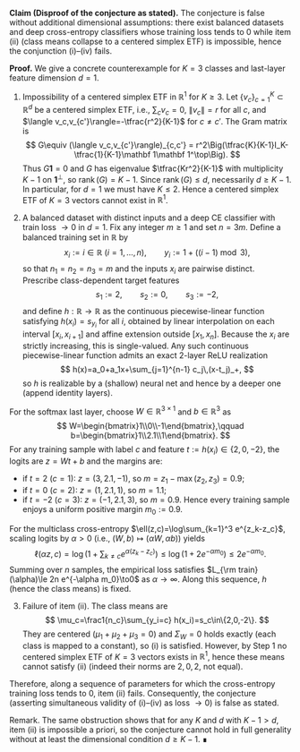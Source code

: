**Claim (Disproof of the conjecture as stated).** The conjecture is false without additional dimensional assumptions: there exist balanced datasets and deep cross-entropy classifiers whose training loss tends to $0$ while item (ii) (class means collapse to a centered simplex ETF) is impossible, hence the conjunction (i)–(iv) fails.

**Proof.** We give a concrete counterexample for $K=3$ classes and last-layer feature dimension $d=1$.

1) Impossibility of a centered simplex ETF in $\mathbb R^1$ for $K\ge3$.
Let $\{v_c\}_{c=1}^K\subset\mathbb R^d$ be a centered simplex ETF, i.e., $\sum_c v_c=0$, $\lVert v_c\rVert=r$ for all $c$, and $\langle v_c,v_{c'}\rangle=-\tfrac{r^2}{K-1}$ for $c\ne c'$. The Gram matrix is
$$
G\equiv (\langle v_c,v_{c'}\rangle)_{c,c'} 
= r^2\Big(\tfrac{K}{K-1}I_K-\tfrac{1}{K-1}\mathbf 1\mathbf 1^\top\Big).
$$
Thus $G\mathbf 1=0$ and $G$ has eigenvalue $\tfrac{Kr^2}{K-1}$ with multiplicity $K-1$ on $\mathbf 1^\perp$, so $\operatorname{rank}(G)=K-1$. Since $\operatorname{rank}(G)\le d$, necessarily $d\ge K-1$. In particular, for $d=1$ we must have $K\le2$. Hence a centered simplex ETF of $K=3$ vectors cannot exist in $\mathbb R^1$.

2) A balanced dataset with distinct inputs and a deep CE classifier with train loss $\to0$ in $d=1$.
Fix any integer $m\ge1$ and set $n=3m$. Define a balanced training set in $\mathbb R$ by
$$
 x_i:=i\in\mathbb R\ (i=1,\dots,n),\qquad y_i:=1+((i-1)\bmod 3),
$$
so that $n_1=n_2=n_3=m$ and the inputs $x_i$ are pairwise distinct. Prescribe class-dependent target features
$$
 s_1:=2,\qquad s_2:=0,\qquad s_3:=-2,
$$
and define $h:\mathbb R\to\mathbb R$ as the continuous piecewise-linear function satisfying $h(x_i)=s_{y_i}$ for all $i$, obtained by linear interpolation on each interval $[x_i,x_{i+1}]$ and affine extension outside $[x_1,x_n]$. Because the $x_i$ are strictly increasing, this is single-valued. Any such continuous piecewise-linear function admits an exact 2-layer ReLU realization
$$
 h(x)=a_0+a_1x+\sum_{j=1}^{n-1} c_j\,(x-t_j)_+,
$$
so $h$ is realizable by a (shallow) neural net and hence by a deeper one (append identity layers).

For the softmax last layer, choose $W\in\mathbb R^{3\times 1}$ and $b\in\mathbb R^3$ as
$$
W=\begin{bmatrix}1\\0\\-1\end{bmatrix},\qquad b=\begin{bmatrix}1\\2.1\\1\end{bmatrix}.
$$
For any training sample with label $c$ and feature $t:=h(x_i)\in\{2,0,-2\}$, the logits are $z=Wt+b$ and the margins are:
- if $t=2$ ($c=1$): $z=(3,2.1,-1)$, so $m=z_1-\max(z_2,z_3)=0.9$;
- if $t=0$ ($c=2$): $z=(1,2.1,1)$, so $m=1.1$;
- if $t=-2$ ($c=3$): $z=(-1,2.1,3)$, so $m=0.9$.
Hence every training sample enjoys a uniform positive margin $m_0:=0.9$.

For the multiclass cross-entropy $\ell(z,c)=\log\sum_{k=1}^3 e^{z_k-z_c}$, scaling logits by $\alpha>0$ (i.e., $(W,b)\mapsto(\alpha W,\alpha b)$) yields
$$
\ell(\alpha z,c)=\log\Big(1+\sum_{k\ne c}e^{\alpha(z_k-z_c)}\Big)\le \log\big(1+2e^{-\alpha m_0}\big)\le 2e^{-\alpha m_0}.
$$
Summing over $n$ samples, the empirical loss satisfies $L_{\rm train}(\alpha)\le 2n e^{-\alpha m_0}\to0$ as $\alpha\to\infty$. Along this sequence, $h$ (hence the class means) is fixed.

3) Failure of item (ii).
The class means are
$$
\mu_c=\frac1{n_c}\sum_{y_i=c} h(x_i)=s_c\in\{2,0,-2\}.
$$
They are centered ($\mu_1+\mu_2+\mu_3=0$) and $\Sigma_W=0$ holds exactly (each class is mapped to a constant), so (i) is satisfied. However, by Step 1 no centered simplex ETF of $K=3$ vectors exists in $\mathbb R^1$, hence these means cannot satisfy (ii) (indeed their norms are $2,0,2$, not equal).

Therefore, along a sequence of parameters for which the cross-entropy training loss tends to $0$, item (ii) fails. Consequently, the conjecture (asserting simultaneous validity of (i)–(iv) as loss $\to0$) is false as stated.

Remark. The same obstruction shows that for any $K$ and $d$ with $K-1>d$, item (ii) is impossible a priori, so the conjecture cannot hold in full generality without at least the dimensional condition $d\ge K-1$. ∎